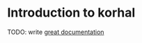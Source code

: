 # Introduction to korhal

TODO: write [great documentation](http://jacobian.org/writing/great-documentation/what-to-write/)
